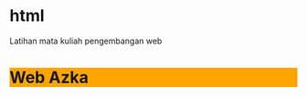 # html
Latihan mata kuliah pengembangan web

<html>
<body>

<h1 style="background-color:Orange;">Web Azka</h1>


</body>
</html>
